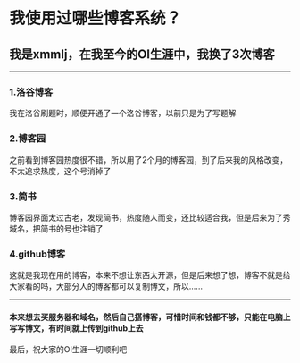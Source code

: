 # 我使用过哪些博客系统？

## 我是xmmlj，在我至今的OI生涯中，我换了3次博客



---



### 1.洛谷博客

我在洛谷刷题时，顺便开通了一个洛谷博客，以前只是为了写题解

### 2.博客园

之前看到博客园热度很不错，所以用了2个月的博客园，到了后来我的风格改变，不太追求热度，这个号消掉了

### 3.简书

博客园界面太过古老，发现简书，热度随人而变，还比较适合我，但是后来为了秀域名，把简书的号也注销了

### 4.github博客

这就是我现在用的博客，本来不想让东西太开源，但是后来想了想，博客不就是给大家看的吗，大部分人的博客都可以复制博文，所以......



---



#### 本来想去买服务器和域名，然后自己搭博客，可惜时间和钱都不够，只能在电脑上写写博文，有时间就上传到github上去

最后，祝大家的OI生涯一切顺利吧



